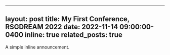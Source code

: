 
---
layout: post
title: My First Conference, RSGDREAM 2022
date: 2022-11-14 09:00:00-0400
inline: true
related_posts: true
---

A simple inline announcement. 

<!-- 

---
layout: post
date: 2015-10-22 15:59:00-0400
inline: true
related_posts: false
---

A simple inline announcement. 

-->
